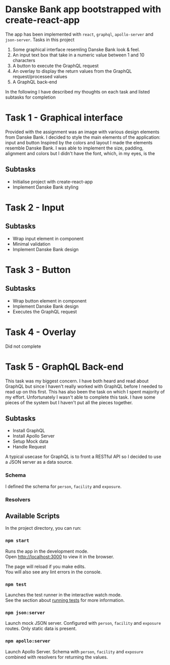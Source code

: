 # Danske Bank app bootstrapped with create-react-app 
The app has been implemented with `react`, `graphql`, `apollo-server` and `json-server`.
Tasks in this project
1. Some graphical interface resemling Danske Bank look & feel.
2. An input text box that take in a numeric value between 1 and 10 characters
3. A button to execute the GraphQL request
4. An overlay to display the return values from the GraphQL request/processed values
5. A GraphQL back-end

In the following I have described my thoughts on each task and listed subtasks for completion

# Task 1 - Graphical interface
Provided with the assignment was an image with various design elements from Danske Bank.
I decided to style the main elements of the application: input and button
Inspired by the colors and layout I made the elements resemble Danske Bank. I was able to implement the size, padding, alignment and colors but I didn't have the font, which, in my eyes, is the

## Subtasks
* Initialise project with create-react-app
* Implement Danske Bank styling

# Task 2 - Input
## Subtasks
* Wrap input element in component
* Minimal validation
* Implement Danske Bank design


# Task 3 - Button
## Subtasks
* Wrap button element in component
* Implement Danske Bank design
* Executes the GraphQL request

# Task 4 - Overlay
Did not complete

# Task 5 - GraphQL Back-end
This task was my biggest concern. I have both heard and read about GraphQL but since I haven't really worked with GraphQL before I needed to read up on this first. This has also been the task on which I spent majority of my effort.
Unfortunately I wasn't able to complete this task. I have some pieces of the system but I haven't put all the pieces together. 

## Subtasks
* Install GraphQL
* Install Apollo Server
* Setup Mock data
* Handle Request

A typical usecase for GraphQL is to front a RESTful API so I decided to use a JSON server as a data source.

### Schema
I defined the schema for `person`, `facility` and `exposure`. 

### Resolvers


## Available Scripts

In the project directory, you can run:

### `npm start`

Runs the app in the development mode.<br />
Open [http://localhost:3000](http://localhost:3000) to view it in the browser.

The page will reload if you make edits.<br />
You will also see any lint errors in the console.

### `npm test`

Launches the test runner in the interactive watch mode.<br />
See the section about [running tests](https://facebook.github.io/create-react-app/docs/running-tests) for more information.

### `npm json:server`

Launch mock JSON server. Configured with `person`, `facility` and `exposure` routes. Only static data is present.

### `npm apollo:server`

Launch Apollo Server. Schema with `person`, `facility` and `exposure` combined with resolvers for returning the values.

